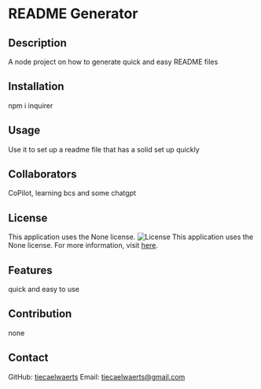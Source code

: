 # README Generator

  ## Description
A node project on how to generate quick and easy README files

## Installation 
npm i inquirer

## Usage
Use it to set up a readme file that has a solid set up quickly

## Collaborators 
CoPilot, learning bcs and some chatgpt

## License
  
  This application uses the None license.
![License](https://img.shields.io/badge/license-None-blue.svg)
This application uses the None license. For more information, visit [here](https://choosealicense.com/licenses/none).

## Features
quick and easy to use

## Contribution
none 

## Contact
GitHub: [tiecaelwaerts](https://github.com/tiecaelwaerts)
Email: tiecaelwaerts@gmail.com
